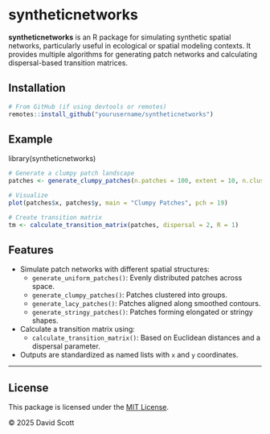 # syntheticnetworks

**syntheticnetworks** is an R package for simulating synthetic spatial networks, particularly useful in ecological or spatial modeling contexts. It provides multiple algorithms for generating patch networks and calculating dispersal-based transition matrices.

## Installation

```r
# From GitHub (if using devtools or remotes)
remotes::install_github("yourusername/syntheticnetworks")
```

## Example 
library(syntheticnetworks)

```r
# Generate a clumpy patch landscape
patches <- generate_clumpy_patches(n.patches = 100, extent = 10, n.clusters = 5)

# Visualize
plot(patches$x, patches$y, main = "Clumpy Patches", pch = 19)

# Create transition matrix
tm <- calculate_transition_matrix(patches, dispersal = 2, R = 1)
```

## Features

- Simulate patch networks with different spatial structures:
  - `generate_uniform_patches()`: Evenly distributed patches across space.
  - `generate_clumpy_patches()`: Patches clustered into groups.
  - `generate_lacy_patches()`: Patches aligned along smoothed contours.
  - `generate_stringy_patches()`: Patches forming elongated or stringy shapes.
- Calculate a transition matrix using:
  - `calculate_transition_matrix()`: Based on Euclidean distances and a dispersal parameter.
- Outputs are standardized as named lists with `x` and `y` coordinates.

---

## License

This package is licensed under the [MIT License](LICENSE).

© 2025 David Scott

